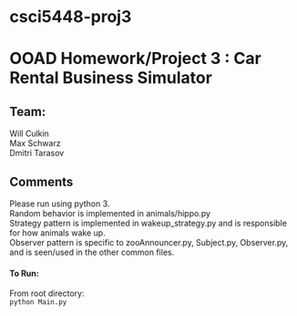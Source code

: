 # csci5448-proj3

# OOAD Homework/Project 3 : Car Rental Business Simulator
## Team:
Will Culkin<br/>
Max Schwarz<br/>
Dmitri Tarasov<br/>

## Comments
Please run using python 3.<br/>
Random behavior is implemented in animals/hippo.py<br/>
Strategy pattern is implemented in wakeup_strategy.py and is responsible for how animals wake up.<br/>
Observer pattern is specific to zooAnnouncer.py, Subject.py, Observer.py, and is seen/used in the other common files.<br/>
#### To Run:
From root directory:<br/> `python Main.py`
